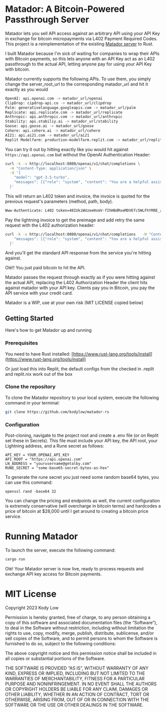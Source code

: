 # Matador: A Bitcoin-Powered Passthrough Server

Matador lets you sell API access against an arbitrary API using your API Key in exchange for bitcoin micropayments via L402 Payment Required Codes. 
This project is a reimplementation of the existing [Matador server](https://github.com/Kodylow/matador) to Rust.

I built Matador because I'm sick of waiting for companies to wrap their APIs with Bitcoin payments, so this lets anyone with an API Key act as an L402 passthrough to the actual API, letting anyone pay for using your API Key with bitcoin.

Matador currently supports the following APIs. To use them, you simply change the server_root_url to the corresponding matador_url and hit it exactly as you would 

```bash
OpenAI: api.openai.com -> matador_url/openai
ClipDrop: cipdrop-api.co -> matador_url/clipdrop
Palm: generativelanguage.googleapis.com -> matador_url/palm
Replicate: api.replicate.com -> matador_url/replicate
Anthropic: api.anthropic.com -> matador_url/anthropic
Stability: api.stabiliy.ai -> matador_url/stability
Goose: api.goose.ai -> matador_url/goose
Cohere: api.cohere.ai -> matador_url/cohere
AI21: api.ai21.com -> matador_url/ai21
Replit Modelfarm: production-modelfarm.replit.com -> matador_url/replit
```

You can try it out by hitting exactly like you would hit against `https://api.openai.com` but without the OpenAI Authentication Header:

```bash
curl -k -v http://localhost:8080/openai/v1/chat/completions \
  -H "Content-Type: application/json" \
  -d '{
    "model": "gpt-3.5-turbo",
    "messages": [{"role": "system", "content": "You are a helpful assistant."}, {"role": "user", "content": "Hello!"}]
  }'
```

This will return an L402 token and invoice, the invoice is quoted for the previous request's parameters (method, path, body).

```bash
Www-Authenticate: L402 token=48IUkiWUzeeHsmV-fIhHBdRoeMDVEfc5WLFhYRRE_zJwYXltZW50SGFzaD04MTk1Y2YxOWJkNmQ0YTIxZTY5ZTJjYThhMmE4YTIyZGY3NjdiYTVmMzc0MmVkNmE5Njk5OTI0NWZiYTIyZjcxJnJlcXVlc3RIYXNoPWFlN2Q3ZTU0MzIzNTgzNzRmODZmNjAxZmYzYzljOTFlZTRlMWZjYjAyZTViNmU5OThkMmU1OWUzMzYzYzIwYmE, invoice=lnbc80n1pj2udc5pp5sx2u7xdad49zre579j52929z9hmk0wjlxapw665knxfyt7az9acshp56kymqtxr5es99pd82vjjnmssr2l72l379pv87d05c5pd4s2n0ysqcqzzsxqyz5vqsp50per6u35xrl3uh0ak7q0qql3mvr0ep2kr04p7d4mkgjdfnv9cw6q9qyyssqp7pvnssphg9dgh35l35jlwtpcy7lvleuqjv4u7jmczu4umnc9mukcxdq9p0n3eg4a2ezfqlux7kc47qkdp9q30cvdrkcgunr4pcnlusqh8m5e0
```

Pay the lightning invoice to get the preimage and add retry the same request with the L402 authorization header:

```bash
curl -k -v http://localhost:8080/openai/v1/chat/completions   -H "Content-Type: application/json" -H "Authorization: L402 48IUkiWUzeeHsmV-fIhHBdRoeMDVEfc5WLFhYRRE_zJwYXltZW50SGFzaD04MTk1Y2YxOWJkNmQ0YTIxZTY5ZTJjYThhMmE4YTIyZGY3NjdiYTVmMzc0MmVkNmE5Njk5OTI0NWZiYTIyZjcxJnJlcXVlc3RIYXNoPWFlN2Q3ZTU0MzIzNTgzNzRmODZmNjAxZmYzYzljOTFlZTRlMWZjYjAyZTViNmU5OThkMmU1OWUzMzYzYzIwYmE:7660c22f7e59fba0bfce676f666bc0bb81286e8594028c7d4f8715b7d8e48297"  -d '{                            "model": "gpt-3.5-turbo",
    "messages": [{"role": "system", "content": "You are a helpful assistant."}, {"role": "user", "content": "Hello!"}]
  }'
```

And you'll get the standard API response from the service you're hitting against.

Olé!! You just paid bitcoin to hit the API.

Matador passes the request through exactly as if you were hitting against the actual API, replacing the L402 Authorization Header the client hits against matador with your API key. Clients pay you in Bitcoin, you pay the API service with your credit card.

Matador is a WIP, use at your own risk (MIT LICENSE copied below)

## Getting Started

Here's how to get Matador up and running

### Prerequisites

You need to have Rust installed: [https://www.rust-lang.org/tools/install](https://www.rust-lang.org/tools/install)

Or just load this into Replit, the default configs from the checked in .replit and replit.nix work out of the box

### Clone the repository

To clone the Matador repository to your local system, execute the following command in your terminal:

```bash
git clone https://github.com/kodylow/matador-rs
```

### Configuration
Post-cloning, navigate to the project root and create a .env file (or on Replit set these in Secrets). This file must include your API key, the API root, your Lightning address, and a Rune secret as follows:
```dotenv
API_KEY = YOUR_OPENAI_API_KEY
API_ROOT = "https://api.openai.com"
LN_ADDRESS = "yourusername@getalby.com"
RUNE_SECRET = "some-base65-secret-bytes-as-hex"
```

To generate the rune secret you just need some random base64 bytes, you can use this command: 
```
openssl rand -base64 32
```

You can change the pricing and endpoints as well, the current configuration is extremely conservative (will overcharge in bitcoin terms) and hardcodes a price of bitcoin at $28,000 until I get around to creating a bitcoin price service.

# Running Matador
To launch the server, execute the following command:

```bash
cargo run
```
Olé! Your Matador server is now live, ready to process requests and exchange API key access for Bitcoin payments.

# MIT License

Copyright 2023 Kody Low

Permission is hereby granted, free of charge, to any person obtaining a copy of this software and associated documentation files (the “Software”), to deal in the Software without restriction, including without limitation the rights to use, copy, modify, merge, publish, distribute, sublicense, and/or sell copies of the Software, and to permit persons to whom the Software is furnished to do so, subject to the following conditions:

The above copyright notice and this permission notice shall be included in all copies or substantial portions of the Software.

THE SOFTWARE IS PROVIDED “AS IS”, WITHOUT WARRANTY OF ANY KIND, EXPRESS OR IMPLIED, INCLUDING BUT NOT LIMITED TO THE WARRANTIES OF MERCHANTABILITY, FITNESS FOR A PARTICULAR PURPOSE AND NONINFRINGEMENT. IN NO EVENT SHALL THE AUTHORS OR COPYRIGHT HOLDERS BE LIABLE FOR ANY CLAIM, DAMAGES OR OTHER LIABILITY, WHETHER IN AN ACTION OF CONTRACT, TORT OR OTHERWISE, ARISING FROM, OUT OF OR IN CONNECTION WITH THE SOFTWARE OR THE USE OR OTHER DEALINGS IN THE SOFTWARE.
